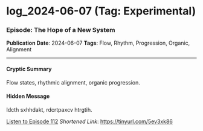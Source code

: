 # log_2024-06-07 (Tag: Experimental)

### Episode: The Hope of a New System

**Publication Date**: 2024-06-07
**Tags**: Flow, Rhythm, Progression, Organic, Alignment

---

#### Cryptic Summary
Flow states, rhythmic alignment, organic progression.

#### Hidden Message
Idcth sxhhdakt, rdcrtpaxcv htrgtih.

[Listen to Episode 112](https://tinyurl.com/5ev3xk86)
*Shortened Link*: https://tinyurl.com/5ev3xk86
